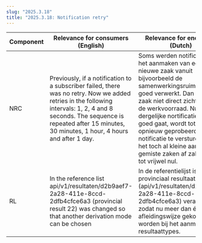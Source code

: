 ```yaml
---
slug: "2025.3.18"
title: "2025.3.18: Notification retry"
---
```


| Component | Relevance for consumers (English)                                                                                                                                                                                                         | Relevance for end users (Dutch)                                                                                                                                                                                                                                                                                                                                                           |
| --------- | ----------------------------------------------------------------------------------------------------------------------------------------------------------------------------------------------------------------------------------------- | ----------------------------------------------------------------------------------------------------------------------------------------------------------------------------------------------------------------------------------------------------------------------------------------------------------------------------------------------------------------------------------------- |
| NRC       | Previously, if a notification to a subscriber failed, there was no retry. Now we added retries in the following intervals: 1, 2, 4 and 8 seconds. The sequence is repeated after 15 minutes, 30 minutes, 1 hour, 4 hours and after 1 day. | Soms werden notificaties bij het aanmaken van een nieuwe zaak vanuit bijvoorbeeld de samenwerkingsruimte niet goed verwerkt. Dan was deze zaak niet direct zichtbaar in de werkvoorraad. Nu, als een dergelijke nortificatie niet goed gaat, wordt tot 20 keer opnieuw geprobeerd de notificatie te versturen opdat het toch al kleine aantal gemiste zaken af zal nemen tot vrijwel nul. |
| RL        | In the reference list api/v1/resultaten/d2b9aef7-2a28-411e-8ccd-2dfb4cfce6a3 (provincial result 22) was changed so that another derivation mode can be chosen                                                                             | In de referentielijst is provinciaal resultaat P22 (api/v1/resultaten/d2b9aef7-2a28-411e-8ccd-2dfb4cfce6a3) veranderd zodat nu meer dan één afleidingswijze gekozen kan worden bij het aanmaken van resultaattypes.                                                                                                                                                                       |
